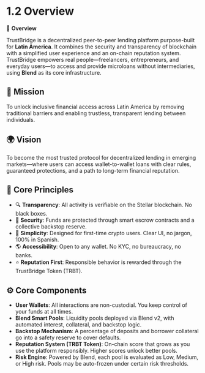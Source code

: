 # 1.2 Overview

📌 **Overview**

TrustBridge is a decentralized peer-to-peer lending platform purpose-built for **Latin America**. It combines the security and transparency of blockchain with a simplified user experience and an on-chain reputation system. TrustBridge empowers real people—freelancers, entrepreneurs, and everyday users—to access and provide microloans without intermediaries, using **Blend** as its core infrastructure.

## 🎯 Mission

To unlock inclusive financial access across Latin America by removing traditional barriers and enabling trustless, transparent lending between individuals.

## 🌍 Vision

To become the most trusted protocol for decentralized lending in emerging markets—where users can access wallet-to-wallet loans with clear rules, guaranteed protections, and a path to long-term financial reputation.

## 🧱 Core Principles

- 🔍 **Transparency**: All activity is verifiable on the Stellar blockchain. No black boxes.
- 🔐 **Security**: Funds are protected through smart escrow contracts and a collective backstop reserve.
- 🧭 **Simplicity**: Designed for first-time crypto users. Clear UI, no jargon, 100% in Spanish.
- 🌎 **Accessibility**: Open to any wallet. No KYC, no bureaucracy, no banks.
- ⭐ **Reputation First**: Responsible behavior is rewarded through the TrustBridge Token (TRBT).

## ⚙️ Core Components

- **User Wallets**: All interactions are non-custodial. You keep control of your funds at all times.
- **Blend Smart Pools**: Liquidity pools deployed via Blend v2, with automated interest, collateral, and backstop logic.
- **Backstop Mechanism**: A percentage of deposits and borrower collateral go into a safety reserve to cover defaults.
- **Reputation System (TRBT Token)**: On-chain score that grows as you use the platform responsibly. Higher scores unlock better pools.
- **Risk Engine**: Powered by Blend, each pool is evaluated as Low, Medium, or High risk. Pools may be auto-frozen under certain risk thresholds.
